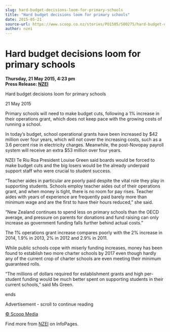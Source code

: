 ```yaml
---
slug: hard-budget-decisions-loom-for-primary-schools
title: "Hard budget decisions loom for primary schools"
date: 2015-05-21
source-url: https://www.scoop.co.nz/stories/PO1505/S00275/hard-budget-decisions-loom-for-primary-schools.htm
author: nzei
---
```

Hard budget decisions loom for primary schools
==============================================

**Thursday, 21 May 2015, 4:23 pm**  
**Press Release: [NZEI](https://info.scoop.co.nz/NZEI)**

  
Hard budget decisions loom for primary schools

21 May 2015

Primary schools will need to make budget cuts, following a 1% increase in their operations grant, which does not keep pace with the growing costs of running a school.

In today’s budget, school operational grants have been increased by $42 million over four years, which will not cover the increasing costs, such as a 3.6 percent rise in electricity charges. Meanwhile, the post-Novopay payroll system will receive an extra $53 million over four years.

NZEI Te Riu Roa President Louise Green said boards would be forced to make budget cuts and the big losers would be the already underpaid support staff who were crucial to student success.

“Teacher aides in particular are poorly paid despite the vital role they play in supporting students. Schools employ teacher aides out of their operations grant, and when money is tight, there is no room for pay rises. Teacher aides with years of experience are frequently paid barely more than minimum wage and are the first to have their hours reduced,” she said.

“New Zealand continues to spend less on primary schools than the OECD average, and pressure on parents for donations and fund raising can only increase as government funding falls further behind actual costs.”

The 1% operations grant increase compares poorly with the 2% increase in 2014, 1.9% in 2013, 2% in 2012 and 2.9% in 2011.

While public schools cope with miserly funding increases, money has been found to establish two more charter schools by 2017 even though hardly any of the current crop of charter schools are even meeting their minimum guaranteed rolls.

“The millions of dollars required for establishment grants and high per-student funding would be much better spent on supporting students in their current schools,” said Ms Green.

ends

Advertisement - scroll to continue reading





[© Scoop Media](http://www.scoop.co.nz/about/terms.html)

Find more from [NZEI](https://info.scoop.co.nz/NZEI) on InfoPages.